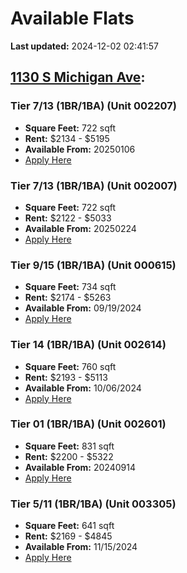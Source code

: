 # Available Flats

**Last updated:** 2024-12-02 02:41:57

## [1130 S Michigan Ave](https://1130smichigan.com/wp-json/floorplans/v1/available-units):
### Tier 7/13 (1BR/1BA) (Unit 002207)
- **Square Feet:** 722 sqft
- **Rent:** $2134 - $5195
- **Available From:** 20250106
- [Apply Here](https://1130smichigan.securecafe.com/onlineleasing/eleven-thirty/oleapplication.aspx?stepname=RentalOptions&myOlePropertyId=638530&FloorPlanID=2321071&UnitID=11312681&header=1)

### Tier 7/13 (1BR/1BA) (Unit 002007)
- **Square Feet:** 722 sqft
- **Rent:** $2122 - $5033
- **Available From:** 20250224
- [Apply Here](https://1130smichigan.securecafe.com/onlineleasing/eleven-thirty/oleapplication.aspx?stepname=RentalOptions&myOlePropertyId=638530&FloorPlanID=2321071&UnitID=11312680&header=1)

### Tier 9/15 (1BR/1BA) (Unit 000615)
- **Square Feet:** 734 sqft
- **Rent:** $2174 - $5263
- **Available From:** 09/19/2024
- [Apply Here](https://1130smichigan.securecafe.com/onlineleasing/eleven-thirty/oleapplication.aspx?stepname=RentalOptions&myOlePropertyId=638530&FloorPlanID=2321072&UnitID=11312771&header=1)

### Tier 14 (1BR/1BA) (Unit 002614)
- **Square Feet:** 760 sqft
- **Rent:** $2193 - $5113
- **Available From:** 10/06/2024
- [Apply Here](https://1130smichigan.securecafe.com/onlineleasing/eleven-thirty/oleapplication.aspx?stepname=RentalOptions&myOlePropertyId=638530&FloorPlanID=3127225&UnitID=11312928&header=1)

### Tier 01 (1BR/1BA) (Unit 002601)
- **Square Feet:** 831 sqft
- **Rent:** $2200 - $5322
- **Available From:** 20240914
- [Apply Here](https://1130smichigan.securecafe.com/onlineleasing/eleven-thirty/oleapplication.aspx?stepname=RentalOptions&myOlePropertyId=638530&FloorPlanID=2321068&UnitID=11313054&header=1)

### Tier 5/11 (1BR/1BA) (Unit 003305)
- **Square Feet:** 641 sqft
- **Rent:** $2169 - $4845
- **Available From:** 11/15/2024
- [Apply Here](https://1130smichigan.securecafe.com/onlineleasing/eleven-thirty/oleapplication.aspx?stepname=RentalOptions&myOlePropertyId=638530&FloorPlanID=2321070&UnitID=11312581&header=1)

